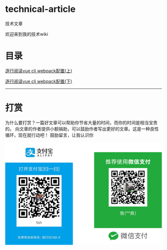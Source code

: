 # technical-article
技术文章

欢迎来到我的技术wiki

# 目录

[逐行阅读vue cli webpack配置(上)](https://github.com/getElement/technical-article/wiki/%E9%80%90%E8%A1%8C%E9%98%85%E8%AF%BBvue-cli-webpack%E9%85%8D%E7%BD%AE(%E4%B8%8A))

[逐行阅读vue cli webpack配置(下)](https://github.com/getElement/technical-article/wiki/%E9%80%90%E8%A1%8C%E9%98%85%E8%AF%BBvue-cli-webpack%E9%85%8D%E7%BD%AE(%E4%B8%8A))
***

# 打赏
为什么要打赏？一篇好文章可以帮助你节省大量的时间，而你的时间是相当宝贵的。 向文章的作者提供小额捐助，可以鼓励作者写出更好的文章。这是一种良性循环，现在就行动吧！ 鼓励留言，让我认识你

![支付](https://github.com/getElement/technical-article/blob/master/alipay%26wechart.jpg)